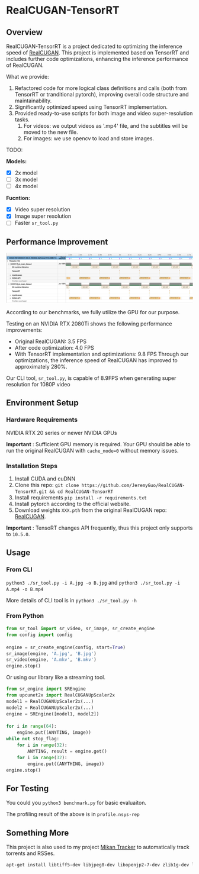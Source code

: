# RealCUGAN-TensorRT

## Overview

RealCUGAN-TensorRT is a project dedicated to optimizing the inference speed of [RealCUGAN](https://github.com/bilibili/ailab/tree/main/Real-CUGAN).
This project is implemented based on TensorRT and includes further code optimizations, enhancing the inference performance of RealCUGAN.

What we provide:
1. Refactored code for more logical class definitions and calls (both from TensorRT or tranditional pytorch), improving overall code structure and maintainability.
2. Significantly optimized speed using TensorRT implementation.
3. Provided ready-to-use scripts for both image and video super-resolution tasks.
    1. For videos: we output videos as '.mp4' file, and the subtitles will be moved to the new file.
    2. For images: we use opencv to load and store images.

TODO:

**Models:**
- [x] 2x model
- [ ] 3x model
- [ ] 4x model

**Fucntion:**
- [x] Video super resolution
- [x] Image super resolution
- [ ] Faster `sr_tool.py`

## Performance Improvement

![](test/perf.png)

According to our benchmarks, we fully utilize the GPU for our purpose.

Testing on an NVIDIA RTX 2080Ti shows the following performance improvements:
* Original RealCUGAN: 3.5 FPS
* After code optimization: 4.0 FPS
* With TensorRT implementation and optimizations: 9.8 FPS
Through our optimizations, the inference speed of RealCUGAN has improved to approximately 280%.

Our CLI tool, `sr_tool.py`, is capable of 8.9FPS when generating super resolution for 1080P video

## Environment Setup

### Hardware Requirements

NVIDIA RTX 20 series or newer NVIDIA GPUs

**Important** : Sufficient GPU memory is required. Your GPU should be able to run the original RealCUGAN with `cache_mode=0` without memory issues.

### Installation Steps

1. Install CUDA and cuDNN
2. Clone this repo: `git clone https://github.com/JeremyGuo/RealCUGAN-TensorRT.git && cd RealCUGAN-TensorRT`
3. Install requirements `pip install -r requirements.txt`
4. Install pytorch according to the official website.
5. Download weights `XXX.pth` from the original RealCUGAN repo: [RealCUGAN](https://github.com/bilibili/ailab/tree/main/Real-CUGAN).

**Important** : TensoRT changes API frequently, thus this project only supports to `10.5.0`.

## Usage

### From CLI

`python3 ./sr_tool.py -i A.jpg -o B.jpg` and `python3 ./sr_tool.py -i A.mp4 -o B.mp4`

More details of CLI tool is in `python3 ./sr_tool.py -h`

### From Python

``` python
from sr_tool import sr_video, sr_image, sr_create_engine
from config import config

engine = sr_create_engine(config, start=True)
sr_image(engine, 'A.jpg', 'B.jpg')
sr_video(engine, 'A.mkv', 'B.mkv')
engine.stop()
```

Or using our library like a streaming tool.

``` python
from sr_engine import SREngine
from upcunet2x import RealCUGANUpScaler2x
model1 = RealCUGANUpScaler2x(...)
model2 = RealCUGANUpScaler2x(...)
engine = SREngine([model1, model2])

for i in range(64):
    engine.put((ANYTING, image))
while not stop_flag:
    for i in range(32):
        ANYTING, result = engine.get()
    for i in range(32):
        engine.put((ANYTHING, image))
engine.stop()
```

## For Testing

You could you `python3 benchmark.py` for basic evaluaiton.

The profiling result of the above is in `profile.nsys-rep`

## Something More

This project is also used to my project [Mikan Tracker](https://github.com/JeremyGuo/MikanTracker) to automatically track torrents and RSSes.

``` bash
apt-get install libtiff5-dev libjpeg8-dev libopenjp2-7-dev zlib1g-dev libfreetype6-dev liblcms2-dev libwebp-dev tcl8.6-dev tk8.6-dev python3-tk libharfbuzz-dev libfribidi-dev libxcb1-dev
```